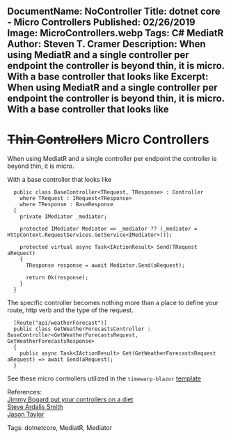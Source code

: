 DocumentName: NoController
Title: dotnet core - Micro Controllers
Published: 02/26/2019
Image: MicroControllers.webp
Tags: C# MediatR
Author: Steven T. Cramer
Description: When using MediatR and a single controller per endpoint the controller is beyond thin, it is micro. With a base controller that looks like
Excerpt:  When using MediatR and a single controller per endpoint the controller is beyond thin, it is micro. With a base controller that looks like
---

# ~~Thin Controllers~~ Micro Controllers

When using MediatR and a single controller per endpoint the controller is beyond thin, it is micro.

With a base controller that looks like

```
  public class BaseController<TRequest, TResponse> : Controller
    where TRequest : IRequest<TResponse>
    where TResponse : BaseResponse
  {
    private IMediator _mediator;

    protected IMediator Mediator => _mediator ?? (_mediator = HttpContext.RequestServices.GetService<IMediator>());

    protected virtual async Task<IActionResult> Send(TRequest aRequest)
    {
      TResponse response = await Mediator.Send(aRequest);

      return Ok(response);
    }
  }
```

The specific controller becomes nothing more than a place to define your route, http verb and the type of the request.

```
  [Route("api/weatherForecast")]
  public class GetWeatherForecastsController : BaseController<GetWeatherForecastsRequest, GetWeatherForecastsResponse>
  {
    public async Task<IActionResult> Get(GetWeatherForecastsRequest aRequest) => await Send(aRequest);
  }
```

See these micro controllers utilized in the `timewarp-blazor` [template](https://timewarpengineering.github.io/blazor-state/docs/Template/TemplateOverview.html)


References:  
[Jimmy Bogard put your controllers on a diet](https://lostechies.com/jimmybogard/2013/10/10/put-your-controllers-on-a-diet-redux/)  
[Steve Ardalis Smith](https://github.com/ardalis/CleanArchitecture)  
[Jason Taylor](https://www.youtube.com/watch?v=_lwCVE_XgqI)


Tags: dotnetcore, MediatR, Mediator

